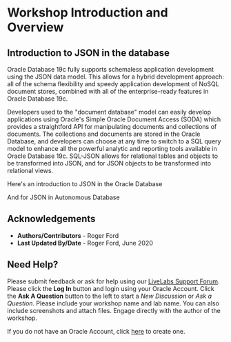 # Workshop Introduction and Overview #

## Introduction to JSON in the database ##
Oracle Database 19c fully supports schemaless application development using the JSON data model. This allows for a hybrid development approach: all of the schema flexibility and speedy application development of NoSQL document stores, combined with all of the enterprise-ready features in Oracle Database 19c. 

Developers used to the "document database" model can easily develop applications using Oracle's Simple Oracle Document Access (SODA) which provides a straightford API for manipulating documents and collections of documents. The collections and documents are stored in the Oracle Database, and developers can choose at any time to switch to a SQL query model to enhance all the powerful analytic and reporting tools available in Oracle Database 19c. SQL-JSON allows for relational tables and objects to be transformed into JSON, and for JSON objects to be transformed into relational views.

Here's an introduction to JSON in the Oracle Database

[](youtube:TdkxmdSI38E)

And for JSON in Autonomous Database

[](youtube:Uo7fZjsCOI4)

## Acknowledgements

- **Authors/Contributors** - Roger Ford
- **Last Updated By/Date** - Roger Ford, June 2020

## Need Help?
Please submit feedback or ask for help using our [LiveLabs Support Forum](https://community.oracle.com/tech/developers/categories/livelabsdiscussions). Please click the **Log In** button and login using your Oracle Account. Click the **Ask A Question** button to the left to start a *New Discussion* or *Ask a Question*.  Please include your workshop name and lab name.  You can also include screenshots and attach files.  Engage directly with the author of the workshop.

If you do not have an Oracle Account, click [here](https://profile.oracle.com/myprofile/account/create-account.jspx) to create one. 
